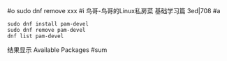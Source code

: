 #o
sudo dnf remove xxx
#i
鸟哥-鸟哥的Linux私房菜 基础学习篇 3ed|708
#a
```
sudo dnf install pam-devel
sudo dnf remove pam-devel
dnf list pam-devel
```
结果显示 Available Packages
#sum
